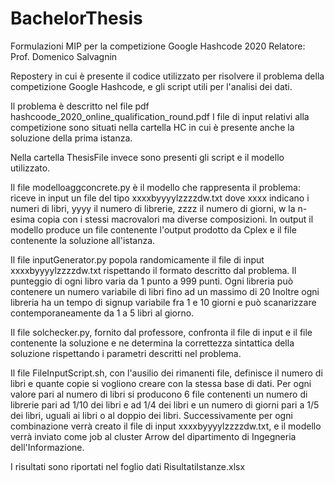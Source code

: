 # BachelorThesis
Formulazioni MIP per la competizione Google Hashcode 2020 
Relatore: Prof. Domenico Salvagnin​

Repostery in cui è presente il codice utilizzato per risolvere il problema della competizione Google Hashcode, e gli script utili per l'analisi dei dati.

Il problema è descritto nel file pdf hashcoode_2020_online_qualification_round.pdf
I file di input relativi alla competizione sono situati nella cartella HC in cui è presente anche la soluzione della prima istanza.

Nella cartella ThesisFile invece sono presenti gli script e il modello utilizzato.

Il file modelloaggconcrete.py è il modello che rappresenta il problema: riceve in input un file del tipo xxxxbyyyylzzzzdw.txt dove xxxx indicano i numeri di libri, yyyy il numero di librerie, zzzz il numero di giorni, w la n-esima copia con i stessi macrovalori ma diverse composizioni.
In output il modello produce un file contenente l'output prodotto da Cplex e il file contenente la soluzione all'istanza.

Il file inputGenerator.py popola randomicamente il file di input xxxxbyyyylzzzzdw.txt rispettando il formato descritto dal problema.
Il punteggio di ogni libro varia da 1 punto a 999 punti.
Ogni libreria può contenere un numero variabile di libri fino ad un massimo di 20
Inoltre ogni libreria ha un tempo di signup variabile fra 1 e 10 giorni e può scanarizzare contemporaneamente da 1 a 5 libri al giorno.

Il file solchecker.py, fornito dal professore, confronta il file di input e il file contenente la soluzione e ne determina la correttezza sintattica della soluzione rispettando i parametri descritti nel problema.

Il file FileInputScript.sh, con l'ausilio dei rimanenti file, definisce il numero di libri e quante copie si vogliono creare con la stessa base di dati.
Per ogni valore pari al numero di libri si producono 6 file contenenti un numero di librerie pari ad 1/10 dei libri e ad 1/4 dei libri e un numero di giorni pari a 1/5 dei libri, uguali ai libri o al doppio dei libri.
Successivamente per ogni combinazione verrà creato il file di input xxxxbyyyylzzzzdw.txt, e il modello verrà inviato come job al cluster Arrow del dipartimento di Ingegneria dell'Informazione.

I risultati sono riportati nel foglio dati RisultatiIstanze.xlsx
